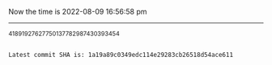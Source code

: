 Now the time is 2022-08-09 16:56:58 pm

---

<small>41891927627750137782987430393454</small>

```txt

Latest commit SHA is: 1a19a89c0349edc114e29283cb26518d54ace611
```
